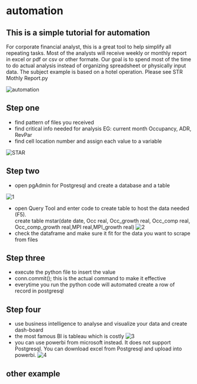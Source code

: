 # automation
## This is a simple tutorial for automation
For corporate financial analyst,  this is a great tool to help simplify all repeating tasks. 
Most of the analysts will receive weekly or monthly report in excel or pdf or csv or other formate.
Our goal is to spend most of the time to do actual analysis instead of organizing spreadsheet or physically input data.
The subject example is based on a hotel operation. Please see STR Mothly Report.py

![automation](https://user-images.githubusercontent.com/46503526/73231851-5d46f100-4179-11ea-99f6-700f147bff87.jpg)

## Step one 

- find pattern of files you received
- find critical info needed for analysis EG: current month Occupancy, ADR, RevPar
- find cell location number and assign each value to a variable 

![STAR](https://user-images.githubusercontent.com/46503526/73231891-7cde1980-4179-11ea-9f1a-7938b1956d19.PNG)

## Step two 
- open pgAdmin for Postgresql and create a database and a table 

![1](https://user-images.githubusercontent.com/46503526/73232389-faeef000-417a-11ea-8261-1da557182b48.PNG)
- open Query Tool and enter code to create table to host the data needed (F5).  
create table mstar(date date, Occ real, Occ_growth real, Occ_comp real, Occ_comp_growth real,MPI real,MPI_growth real)
![2](https://user-images.githubusercontent.com/46503526/73232568-92544300-417b-11ea-834d-c3bea7d96928.PNG)
- check the dataframe and make sure it fit for the data you want to scrape from files

## Step three 
- execute the python file to insert the value 
- conn.commit(); this is the actual command to make it effective
- everytime you run the python code will automated create a row of record in postgresql

## Step four
- use business intelligence to analyse and visualize your data and create dash-board
- the most famous BI is tableau which is costly
![3](https://user-images.githubusercontent.com/46503526/73233023-3e356880-4153-11ea-9d8c-c7544ccae94f.PNG)
- you can use powerbi from microsoft instead. It does not support Postgresql. You can download excel from Postgresql and upload into powerbi. 
![4](https://user-images.githubusercontent.com/46503526/73233123-8f455c80-4153-11ea-8928-4643ed0e45b4.PNG)

## other example
